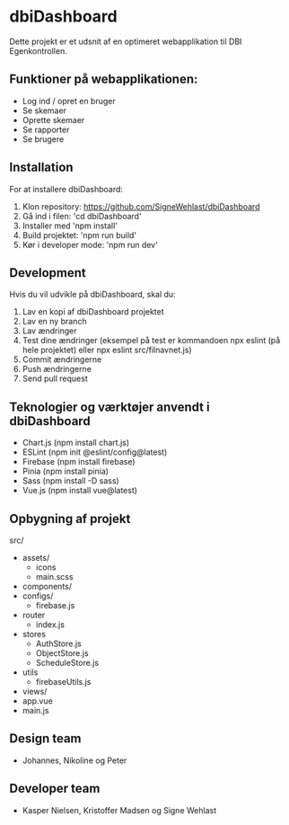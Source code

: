 # dbiDashboard

Dette projekt er et udsnit af en optimeret webapplikation til DBI Egenkontrollen.


## Funktioner på webapplikationen:

- Log ind / opret en bruger
- Se skemaer
- Oprette skemaer
- Se rapporter
- Se brugere


## Installation

For at installere dbiDashboard:

1. Klon repository: https://github.com/SigneWehlast/dbiDashboard
2. Gå ind i filen: 'cd dbiDashboard'
3. Installer med 'npm install'
4. Build projektet: 'npm run build'
5. Kør i developer mode: 'npm run dev'


## Development

Hvis du vil udvikle på dbiDashboard, skal du:

1. Lav en kopi af dbiDashboard projektet
2. Lav en ny branch
3. Lav ændringer
4. Test dine ændringer (eksempel på test er kommandoen npx eslint (på hele projektet) eller npx eslint src/filnavnet.js)
5. Commit ændringerne
6. Push ændringerne
7. Send pull request


## Teknologier og værktøjer anvendt i dbiDashboard

- Chart.js (npm install chart.js)
- ESLint (npm init @eslint/config@latest)
- Firebase (npm install firebase)
- Pinia (npm install pinia)
- Sass (npm install -D sass)
- Vue.js (npm install vue@latest)


## Opbygning af projekt

src/
- assets/
    - icons
    - main.scss
- components/ <!-- Alle komponenterne -->
- configs/
    - firebase.js
- router
    - index.js
- stores
    - AuthStore.js
    - ObjectStore.js
    - ScheduleStore.js
- utils
    - firebaseUtils.js
- views/ <!-- Alle views --> 
- app.vue
- main.js


## Design team

- Johannes, Nikoline og Peter

## Developer team

- Kasper Nielsen, Kristoffer Madsen og Signe Wehlast